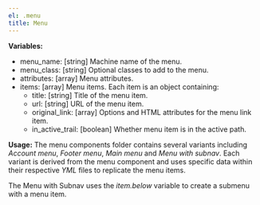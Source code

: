 ```yaml
---
el: .menu
title: Menu
---
```


__Variables:__
* menu_name: [string] Machine name of the menu.
* menu_class: [string] Optional classes to add to the menu.
* attributes: [array] Menu attributes.
* items: [array] Menu items. Each item is an object containing:
  * title: [string] Title of the menu item.
  * url: [string] URL of the menu item.
  * original_link: [array] Options and HTML attributes for the menu link item.
  * in_active_trail: [boolean] Whether menu item is in the active path.

__Usage:__
The menu components folder contains several variants including _Account menu_,
_Footer menu_, _Main menu_ and _Menu with subnav_.  Each variant is derived from
the menu component and uses specific data within their respective _YML_ files to
replicate the menu items.

The Menu with Subnav uses the _item.below_ variable to create a submenu with a
menu item.

